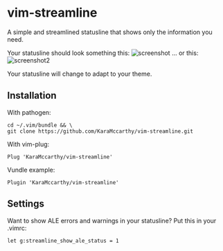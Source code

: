 # vim-streamline
A simple and streamlined statusline that shows only the information you need.    

Your statusline should look something this:
![screenshot](https://user-images.githubusercontent.com/56435971/66916260-64068980-f00a-11e9-8608-a5ef1812cff0.png)
... or this:
![screenshot2](https://user-images.githubusercontent.com/56435971/66916265-65d04d00-f00a-11e9-8f24-2a042813b174.png)

Your statusline will change to adapt to your theme.

## Installation    
With pathogen:    
```vim    
cd ~/.vim/bundle && \    
git clone https://github.com/KaraMccarthy/vim-streamline.git    
```    
    
With vim-plug:    
```vim    
Plug 'KaraMccarthy/vim-streamline'    
```    
    
Vundle example:    
```vim                                                                                
Plugin 'KaraMccarthy/vim-streamline'                                                  
```                                                                                   
                                                                                      
## Settings                                                                            
Want to show ALE errors and warnings in your statusline? Put this in your .vimrc:     
```vim                                                                                
let g:streamline_show_ale_status = 1                                                  
```                      
